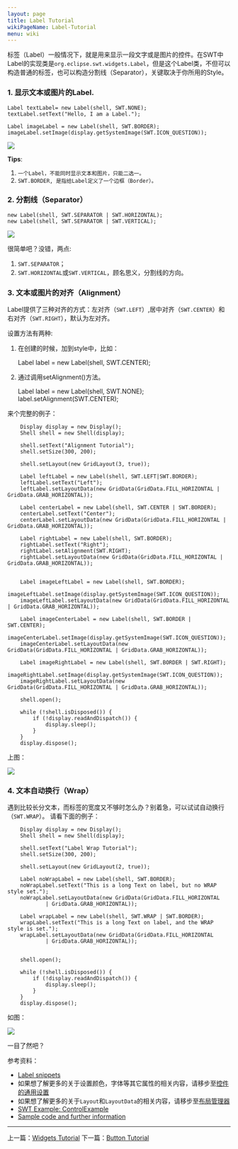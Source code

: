 ```yaml
---
layout: page
title: Label Tutorial
wikiPageName: Label-Tutorial
menu: wiki
---
```


标签（Label）一般情况下，就是用来显示一段文字或是图片的控件。在SWT中Label的实现类是`org.eclipse.swt.widgets.Label`，但是这个Label类，不但可以构造普通的标签，也可以构造分割线（Separator），关键取决于你所用的Style。

### 1. 显示文本或图片的Label.
    Label textLabel= new Label(shell, SWT.NONE);
    textLabel.setText("Hello, I am a Label.");

    Label imageLabel = new Label(shell, SWT.BORDER);
    imageLabel.setImage(display.getSystemImage(SWT.ICON_QUESTION));

![]({{site.baseurl}}/wiki/images/image_swt_label_1.png)

**Tips**: 
  1. `一个Label，不能同时显示文本和图片，只能二选一。`
  2. `SWT.BORDER, 是指给Label定义了一个边框（Border）。` 

### 2. 分割线（Separator）
    new Label(shell, SWT.SEPARATOR | SWT.HORIZONTAL);
    new Label(shell, SWT.SEPARATOR | SWT.VERTICAL);

![]({{site.baseurl}}/wiki/images/image_swt_label_2.png)

很简单吧？没错，两点:
  1. `SWT.SEPARATOR`；
  2. `SWT.HORIZONTAL`或`SWT.VERTICAL`，顾名思义，分割线的方向。

### 3. 文本或图片的对齐（Alignment）
Label提供了三种对齐的方式：左对齐（`SWT.LEFT`）,居中对齐（`SWT.CENTER`）和右对齐（`SWT.RIGHT`），默认为左对齐。

设置方法有两种:
  1. 在创建的时候，加到style中，比如：

        Label label = new Label(shell, SWT.CENTER);

  2. 通过调用setAlignment()方法。

        Label label = new Label(shell, SWT.NONE);
        label.setAlignment(SWT.CENTER);

来个完整的例子：

        Display display = new Display();
		Shell shell = new Shell(display);

		shell.setText("Alignment Tutorial");
		shell.setSize(300, 200);

		shell.setLayout(new GridLayout(3, true));

		Label leftLabel = new Label(shell, SWT.LEFT|SWT.BORDER);
		leftLabel.setText("Left");
		leftLabel.setLayoutData(new GridData(GridData.FILL_HORIZONTAL | GridData.GRAB_HORIZONTAL));
		
		Label centerLabel = new Label(shell, SWT.CENTER | SWT.BORDER);
		centerLabel.setText("Center");
		centerLabel.setLayoutData(new GridData(GridData.FILL_HORIZONTAL | GridData.GRAB_HORIZONTAL));

		Label rightLabel = new Label(shell, SWT.BORDER);
		rightLabel.setText("Right");
		rightLabel.setAlignment(SWT.RIGHT);
		rightLabel.setLayoutData(new GridData(GridData.FILL_HORIZONTAL | GridData.GRAB_HORIZONTAL));
		

		Label imageLeftLabel = new Label(shell, SWT.BORDER);
		imageLeftLabel.setImage(display.getSystemImage(SWT.ICON_QUESTION));
		imageLeftLabel.setLayoutData(new GridData(GridData.FILL_HORIZONTAL | GridData.GRAB_HORIZONTAL));

		Label imageCenterLabel = new Label(shell, SWT.BORDER | SWT.CENTER);
		imageCenterLabel.setImage(display.getSystemImage(SWT.ICON_QUESTION));
		imageCenterLabel.setLayoutData(new GridData(GridData.FILL_HORIZONTAL | GridData.GRAB_HORIZONTAL));
		
		Label imageRightLabel = new Label(shell, SWT.BORDER | SWT.RIGHT);
		imageRightLabel.setImage(display.getSystemImage(SWT.ICON_QUESTION));
		imageRightLabel.setLayoutData(new GridData(GridData.FILL_HORIZONTAL | GridData.GRAB_HORIZONTAL));
		
		shell.open();

		while (!shell.isDisposed()) {
			if (!display.readAndDispatch()) {
				display.sleep();
			}
		}
		display.dispose();
上图：

![]({{site.baseurl}}/wiki/images/image_swt_label_3.png)

### 4. 文本自动换行（Wrap）

遇到比较长分文本，而标签的宽度又不够时怎么办？别着急，可以试试自动换行（`SWT.WRAP`）。
请看下面的例子：

        Display display = new Display();
		Shell shell = new Shell(display);

		shell.setText("Label Wrap Tutorial");
		shell.setSize(300, 200);

		shell.setLayout(new GridLayout(2, true));

		Label noWrapLabel = new Label(shell, SWT.BORDER);
		noWrapLabel.setText("This is a long Text on label, but no WRAP style set.");
		noWrapLabel.setLayoutData(new GridData(GridData.FILL_HORIZONTAL
				| GridData.GRAB_HORIZONTAL));
		
		Label wrapLabel = new Label(shell, SWT.WRAP | SWT.BORDER);
		wrapLabel.setText("This is a long Text on label, and the WRAP style is set.");
		wrapLabel.setLayoutData(new GridData(GridData.FILL_HORIZONTAL
				| GridData.GRAB_HORIZONTAL));


		shell.open();

		while (!shell.isDisposed()) {
			if (!display.readAndDispatch()) {
				display.sleep();
			}
		}
		display.dispose();

如图：

![]({{site.baseurl}}/wiki/images/image_swt_label_4.png)

一目了然吧？

参考资料：
  * [Label snippets](http://www.eclipse.org/swt/snippets/#label)
  * 如果想了解更多的关于设置颜色，字体等其它属性的相关内容，请移步至[控件的通用设置]({{site.baseurl}}/wiki/Common-Properties-Tutorial.html)
  * 如果想了解更多的关于`Layout`和`LayoutData`的相关内容，请移步至[布局管理器]({{site.baseurl}}/wiki/Layouts-Tutorial.html)
  * [SWT Example: ControlExample](http://www.eclipse.org/swt/examples.php)
  * [Sample code and further information](http://www.eclipse.org/swt/)

***

上一篇：[Widgets Tutorial]({{site.baseurl}}/wiki/SWT-Widgets.html)
下一篇：[Button Tutorial]({{site.baseurl}}/wiki/Button-Tutorial.html)
